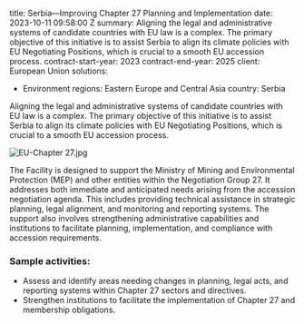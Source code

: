 
title: Serbia—Improving Chapter 27 Planning and Implementation
date: 2023-10-11 09:58:00 Z
summary: Aligning the legal and administrative systems of candidate countries with
  EU law is a complex. The primary objective of this initiative is to assist Serbia
  to align its climate policies with EU Negotiating Positions, which is crucial to
  a smooth EU accession process.
contract-start-year: 2023
contract-end-year: 2025
client: European Union
solutions:
- Environment
regions: Eastern Europe and Central Asia
country: Serbia


Aligning the legal and administrative systems of candidate countries with EU law is a complex. The primary objective of this initiative is to assist Serbia to align its climate policies with EU Negotiating Positions, which is crucial to a smooth EU accession process.

![EU-Chapter 27.jpg](/uploads/EU-Chapter%2027.jpg)

The Facility is designed to support the Ministry of Mining and Environmental Protection (MEP) and other entities within the Negotiation Group 27. It addresses both immediate and anticipated needs arising from the accession negotiation agenda. This includes providing technical assistance in strategic planning, legal alignment, and monitoring and reporting systems. The support also involves strengthening administrative capabilities and institutions to facilitate planning, implementation, and compliance with accession requirements.


### Sample activities:

* Assess and identify areas needing changes in planning, legal acts, and reporting systems within Chapter 27 sectors and directives.
* Strengthen institutions to facilitate the implementation of Chapter 27 and membership obligations.
